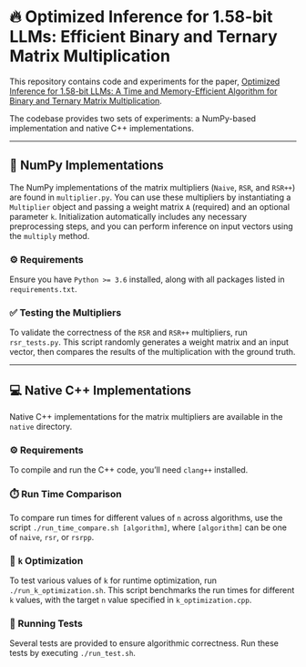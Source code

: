 # 🔥 Optimized Inference for 1.58-bit LLMs: Efficient Binary and Ternary Matrix Multiplication

This repository contains code and experiments for the paper, [Optimized Inference for 1.58-bit LLMs: A Time and Memory-Efficient Algorithm for Binary and Ternary Matrix Multiplication](https://arxiv.org/abs/2411.06360).

The codebase provides two sets of experiments: a NumPy-based implementation and native C++ implementations.

---

## 🧮 NumPy Implementations

The NumPy implementations of the matrix multipliers (`Naive`, `RSR`, and `RSR++`) are found in `multiplier.py`. You can use these multipliers by instantiating a `Multiplier` object and passing a weight matrix `A` (required) and an optional parameter `k`. Initialization automatically includes any necessary preprocessing steps, and you can perform inference on input vectors using the `multiply` method.

### ⚙️ Requirements
Ensure you have `Python >= 3.6` installed, along with all packages listed in `requirements.txt`.

### ✅ Testing the Multipliers
To validate the correctness of the `RSR` and `RSR++` multipliers, run `rsr_tests.py`. This script randomly generates a weight matrix and an input vector, then compares the results of the multiplication with the ground truth.

---

## 💻 Native C++ Implementations

Native C++ implementations for the matrix multipliers are available in the `native` directory.

### ⚙️ Requirements
To compile and run the C++ code, you’ll need `clang++` installed.

### ⏱️ Run Time Comparison
To compare run times for different values of `n` across algorithms, use the script `./run_time_compare.sh [algorithm]`, where `[algorithm]` can be one of `naive`, `rsr`, or `rsrpp`.

### 🔧 `k` Optimization
To test various values of `k` for runtime optimization, run `./run_k_optimization.sh`. This script benchmarks the run times for different `k` values, with the target `n` value specified in `k_optimization.cpp`.

### 🧪 Running Tests
Several tests are provided to ensure algorithmic correctness. Run these tests by executing `./run_test.sh`.


